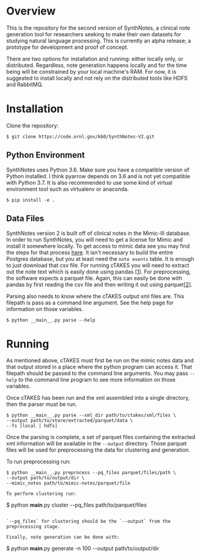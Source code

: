 # Overview
This is the repository for the second version of SynthNotes, a clinical note generation tool for researchers seeking to make their own datasets for studying natural language processing.  This is currently an alpha release; a prototype for development and proof of concept. 

There are two options for installation and running: either locally only, or distributed.  Regardless, note generation happens locally and for the time being will be constrained by your local machine's RAM.  For now, it is suggested to install locally and not rely on the distributed tools like HDFS and RabbitMQ. 

# Installation

Clone the repository:
```
$ git clone https://code.ornl.gov/kb0/SynthNotes-V2.git
```

## Python Environment
SynthNotes uses Python 3.6.  Make sure you have a compatible version of Python installed. I think pyarrow depends on 3.6 and is not yet compatible with Python 3.7.  It is also recommended to use some kind of virtual environment tool such as virtualenv or anaconda.  

```
$ pip install -e .
```

## Data Files
SynthNotes version 2 is built off of clinical notes in the Mimic-III database.  In order to run SynthNotes, you will need to get a license for Mimic and install it somewhere locally.  To get access to mimic data see you may find the steps for that process [here](https://mimic.physionet.org/gettingstarted/access/). It isn't necessary to build the entire Postgres database, but you at least need the `note events` table.  It is enough to just download that csv file.  For running cTAKES you will need to extract out the note text which is easily done using pandas [[1]](https://pandas.pydata.org/pandas-docs/stable/generated/pandas.read_csv.html).  For preprocessing, the software expects a parquet file.  Again, this can easily be done with pandas by first reading the csv file and then writing it out using parquet[[2]](https://pandas.pydata.org/pandas-docs/stable/generated/pandas.DataFrame.to_parquet.html).  

Parsing also needs to know where the cTAKES output xml files are.  This filepath is pass as a command line argument.  See the help page for information on those variables.

```
$ python __main__.py parse --help
```

# Running
As mentioned above, cTAKES must first be run on the mimic notes data and that output stored in a place where the python program can access it.  That filepath should be passed to the command line arguments.  You may pass `--help` to the command line program to see more information on those variables.

Once cTAKES has been run and the xml assembled into a single directory, then the parser must be run.  

```
$ python __main__.py parse --xml_dir path/to/ctakes/xml/files \
--output path/to/store/extracted/parquet/data \
--fs [local | hdfs]
```

Once the parsing is complete, a set of parquet files containing the extracted xml information will be available in the `--output` directory.  Those parquet files will be used for preprocessing the data for clustering and generation.

To run preprocessing run:
```
$ python __main__.py preprocess --pq_files parquet/files/path \
--output path/to/output/dir \
--mimic_notes path/to/mimic-notes/parquet/file

To perform clustering run: 

```
$ python __main__.py cluster --pq_files path/to/parquet/files
```

`--pq_files` for clustering should be the `--output` from the preprocessing stage.

Finally, note generation can be done with:

```
$ python __main__.py generate -n 100 --output path/to/output/dir
```